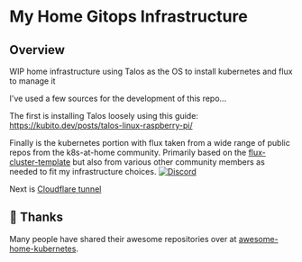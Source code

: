 # My Home Gitops Infrastructure

## Overview

WIP home infrastructure using Talos as the OS to install kubernetes and flux to manage it

I've used a few sources for the development of this repo...

The first is installing Talos loosely using this guide:
https://kubito.dev/posts/talos-linux-raspberry-pi/

Finally is the kubernetes portion with flux taken from a wide range of public repos from the k8s-at-home community. Primarily based on the [flux-cluster-template](https://github.com/k8s-at-home/flux-cluster-template) but also from various other community members as needed to fit my infrastructure choices.
[![Discord](https://img.shields.io/badge/discord-chat-7289DA.svg?maxAge=60&style=flat-square)](https://discord.gg/Yv2gzFy)

Next is [Cloudflare tunnel](https://developers.cloudflare.com/cloudflare-one/connections/connect-apps/install-and-setup/tunnel-guide/#set-up-a-tunnel-locally-cli-setup)

## 🤝 Thanks

Many people have shared their awesome repositories over at [awesome-home-kubernetes](https://github.com/k8s-at-home/awesome-home-kubernetes).

